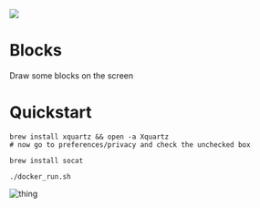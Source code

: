 ![](https://travis-ci.org/Benhgift/blocks.svg?branch=master)

# Blocks

Draw some blocks on the screen

# Quickstart

    brew install xquartz && open -a Xquartz
    # now go to preferences/privacy and check the unchecked box

    brew install socat

    ./docker_run.sh
    
    
    
![thing](http://g.recordit.co/QJKlzaJ7Ib.gif)
